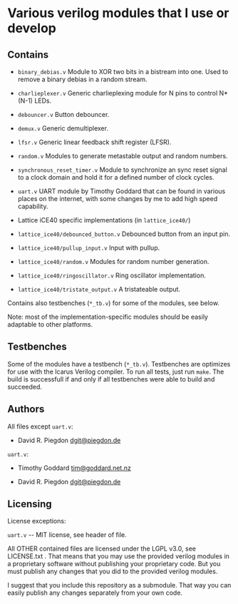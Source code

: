 
Various verilog modules that I use or develop
=============================================

Contains
--------

* `binary_debias.v`
  Module to XOR two bits in a bistream into one. Used to remove a binary debias in a random stream.

* `charlieplexer.v`
  Generic charlieplexing module for N pins to control N*(N-1) LEDs.

* `debouncer.v`
  Button debouncer.

* `demux.v`
  Generic demultiplexer.

* `lfsr.v`
  Generic linear feedback shift register (LFSR).

* `random.v`
  Modules to generate metastable output and random numbers.

* `synchronous_reset_timer.v`
  Module to synchronize an sync reset signal to a clock domain and hold it for a defined number of clock cycles.

* `uart.v`
  UART module by Timothy Goddard that can be found in various places on the internet, with some changes by me to add high speed capability.

* Lattice iCE40 specific implementations (in `lattice_ice40/`)

 - `lattice_ice40/debounced_button.v`
  Debounced button from an input pin.

 - `lattice_ice40/pullup_input.v`
  Input with pullup.

 - `lattice_ice40/random.v`
  Modules for random number generation.
  
 - `lattice_ice40/ringoscillator.v`
  Ring oscillator implementation.

 - `lattice_ice40/tristate_output.v`
  A tristateable output.


Contains also testbenches (`*_tb.v`) for some of the modules, see below.

Note: most of the implementation-specific modules should be easily adaptable to other platforms.


Testbenches
-----------

Some of the modules have a testbench (`*_tb.v`). Testbenches are
optimizes for use with the Icarus Verilog compiler. To run all tests,
just run `make`. The build is successfull if and only if all testbenches
were able to build and succeeded.


Authors
-------

All files except `uart.v`:

* David R. Piegdon <dgit@piegdon.de>

`uart.v`:

* Timothy Goddard <tim@goddard.net.nz>

* David R. Piegdon <dgit@piegdon.de>


Licensing
---------

License exceptions:

`uart.v` -- MIT license, see header of file.

All OTHER contained files are licensed under the LGPL v3.0, see LICENSE.txt .
That means that you may use the provided verilog modules in a proprietary
software without publishing your proprietary code.
But you must publish any changes that you did to the provided verilog modules.

I suggest that you include this repository as a submodule.
That way you can easily publish any changes separately from your own code.

